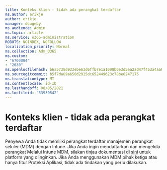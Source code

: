```yaml
---
title: Konteks klien - tidak ada perangkat terdaftar
ms.author: erikje
author: erikje
manager: dougeby
ms.audience: Admin
ms.topic: article
ms.service: o365-administration
ROBOTS: NOINDEX, NOFOLLOW
localization_priority: Normal
ms.collection: Adm_O365
ms.custom:
- "6700004"
- "2630"
ms.openlocfilehash: b6a5738d933ebe63d6ffb7e1a1008b6e3d5ea2ad47f453a4aa0028e566f344ec
ms.sourcegitcommit: b5f7da89a650d2915dc652449623c78be6247175
ms.translationtype: MT
ms.contentlocale: id-ID
ms.lasthandoff: 08/05/2021
ms.locfileid: "53930542"
---
```

# <a name="client-context---no-enrolled-devices"></a>Konteks klien - tidak ada perangkat terdaftar

Penyewa Anda tidak memiliki perangkat terdaftar manajemen perangkat seluler (MDM) dengan Intune. Jika Anda ingin mendaftarkan dan mengelola perangkat Melalui Intune MDM, silakan tinjau dokumentasi di [sini](https://docs.microsoft.com/intune/device-enrollment) untuk platform yang diinginkan. Jika Anda menggunakan MDM pihak ketiga atau hanya fitur Proteksi Aplikasi, tidak ada tindakan yang perlu dilakukan. 